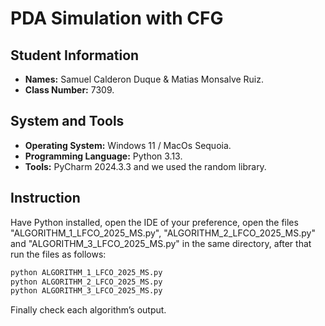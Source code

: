 # PDA Simulation with CFG
## Student Information
- **Names:** Samuel Calderon Duque & Matias Monsalve Ruiz.
- **Class Number:** 7309.
## System and Tools 
- **Operating System:** Windows 11 / MacOs Sequoia.
- **Programming Language:** Python 3.13.
- **Tools:** PyCharm 2024.3.3 and we used the random library.
## Instruction
 Have Python installed, open the IDE of your preference, open the files "ALGORITHM_1_LFCO_2025_MS.py", "ALGORITHM_2_LFCO_2025_MS.py" and "ALGORITHM_3_LFCO_2025_MS.py" in the same directory, after that run the files as follows: 
 ```sh 
python ALGORITHM_1_LFCO_2025_MS.py
python ALGORITHM_2_LFCO_2025_MS.py
python ALGORITHM_3_LFCO_2025_MS.py
```
Finally check each algorithm’s output.


